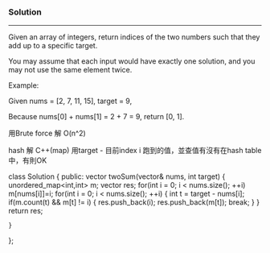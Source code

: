 ### Solution
***

Given an array of integers, return indices of the two numbers such that they add up to a specific target.

You may assume that each input would have exactly one solution, and you may not use the same element twice.

Example:

  Given nums = [2, 7, 11, 15], target = 9,

  Because nums[0] + nums[1] = 2 + 7 = 9, 
  return [0, 1].
  
  
用Brute force 解 O(n^2)

hash 解 C++(map)
用target - 目前index i 跑到的值，並查值有沒有在hash table中，有則OK

class Solution {
public:
    vector<int> twoSum(vector<int>& nums, int target) {
        unordered_map<int,int> m;
        vector<int> res;
        for(int i = 0; i < nums.size(); ++i)
            m[nums[i]]=i;
        for(int i = 0; i < nums.size(); ++i)
        {
            int t = target - nums[i];
            if(m.count(t) && m[t] != i)
            {
                res.push_back(i);
                res.push_back(m[t]);
                break;
            }
        }
        return res;
        
    }
};

